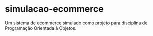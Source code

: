 # simulacao-ecommerce
Um sistema de ecommerce simulado como projeto para disciplina de Programação Orientada à Objetos.
